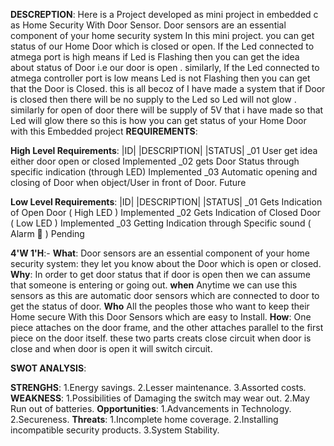 __DESCREPTION__:
Here is a Project developed as mini project in embedded c as Home Security With Door Sensor.
Door sensors are an essential component of your home security system In this mini project.
you can get status of our Home Door which is closed or open.
If the Led connected to atmega port is high means if Led is Flashing then you can get the idea about status of Door i.e our door is open .
similarly, If the Led connected to atmega controller port is low means Led is not Flashing then you can get that the Door is Closed.
this is all becoz of I have made a system that if Door is closed then there will be no supply to the Led so Led will not glow .
similarly for open of door there will be supply of 5V that i have made so that Led will glow there so this is how you can get status of your Home Door with this Embedded project
__REQUIREMENTS__:

**High Level Requirements**:
|ID|          |DESCRIPTION|                                                                |STATUS|
_01      User get idea either door open or closed                                        Implemented
_02      gets Door Status through specific indication (through LED)                       Implemented
_03     Automatic opening and closing of Door when object/User in front of Door.           Future

**Low Level Requirements**:
|ID|             |DESCRIPTION|                                              |STATUS|
_01          Gets Indication of Open Door ( High LED )                 Implemented
_02          Gets Indication of Closed Door ( Low LED )                 Implemented
_03          Getting Indication through Specific sound ( Alarm 🚨 )	      Pending

__4'W 1'H__:-
**What**:
 Door sensors are an essential component of your home security system: they let you know about the Door which is open or closed.
 **Why**:
 In order to get door status that if door is open then we can assume that someone is entering or going out.
 **when**
   Anytime we can use this sensors as this are automatic door sensors which are connected to door to get the status of door.
   **Who**
   All the peoples those who want to keep their Home secure With this Door Sensors which are easy to Install.
   **How**:
   One piece attaches on the door frame, and the other attaches parallel to the first piece on the door itself.
  these two parts creats close circuit when door is close and when door is open it will switch circuit.
  
  __SWOT ANALYSIS__:
   
   __STRENGHS__:
                 1.Energy savings.
                 2.Lesser maintenance.
                 3.Assorted costs.
__WEAKNESS__:
                 1.Possibilities of Damaging the switch may wear out.
                 2.May Run out of batteries.
__Opportunities__:
                  1.Advancements in Technology.
                  2.Secureness.
__Threats__:
                 1.Incomplete home coverage.
                 2.Installing incompatible security products.
                 3.System Stability.
                 
  
  
  
  
  
  
  
  
  
  
  
  
  
  
  
  
  
  
  
  
  
